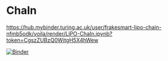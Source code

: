 # ChaIn
https://hub.mybinder.turing.ac.uk/user/frakesmart-lipo-chain-nfmb5odk/voila/render/LiPO-ChaIn.ipynb?token=CgszZUBzQ0WitgH5X4hWew

[![Binder](https://mybinder.org/badge_logo.svg)](https://mybinder.org/v2/gh/frakesmart/LiPO-ChaIn/HEAD?urlpath=%2Fvoila%2Frender%2FLiPO-ChaIn.ipynb)
